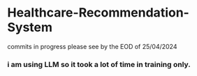 # Healthcare-Recommendation-System
commits in progress please see by the EOD of 25/04/2024
### i am using LLM so it took a lot of time in training only.
